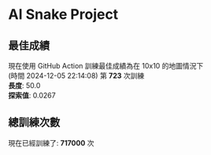 
# AI Snake Project

## **最佳成績**



































現在使用 GitHub Action 訓練最佳成績為在 10x10 的地圖情況下  
(時間 2024-12-05 22:14:08) 第 **723** 次訓練  
**長度**: 50.0  
**探索值**: 0.0267







































































## 總訓練次數
現在已經訓練了: **717000** 次
